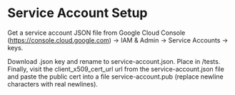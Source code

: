 # Service Account Setup

Get a service account JSON file from Google Cloud Console (https://console.cloud.google.com) -> IAM & Admin -> Service Accounts -> keys.

Download .json key and rename to service-account.json.  Place in /tests.  Finally, visit the client_x509_cert_url
url from the service-account.json file and paste the public cert into a file service-account.pub (replace newline 
characters with real newlines).
